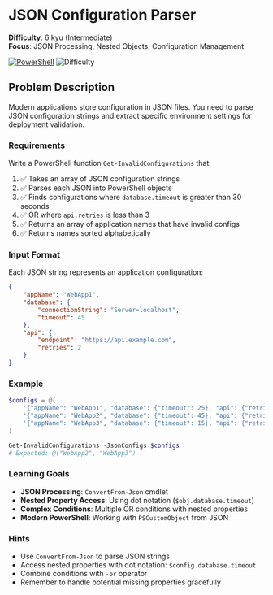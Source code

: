 # JSON Configuration Parser

**Difficulty**: 6 kyu (Intermediate)  
**Focus**: JSON Processing, Nested Objects, Configuration Management  

[![PowerShell](https://img.shields.io/badge/PowerShell-5391FE?style=for-the-badge&logo=powershell&logoColor=white)](https://docs.microsoft.com/en-us/powershell/)
![Difficulty](https://img.shields.io/badge/Difficulty-6%20kyu-orange)

## Problem Description

Modern applications store configuration in JSON files. You need to parse JSON configuration strings and extract specific environment settings for deployment validation.

### Requirements

Write a PowerShell function `Get-InvalidConfigurations` that:

1. ✅ Takes an array of JSON configuration strings
2. ✅ Parses each JSON into PowerShell objects
3. ✅ Finds configurations where `database.timeout` is greater than 30 seconds
4. ✅ OR where `api.retries` is less than 3
5. ✅ Returns an array of application names that have invalid configs
6. ✅ Returns names sorted alphabetically

### Input Format

Each JSON string represents an application configuration:
```json
{
    "appName": "WebApp1",
    "database": {
        "connectionString": "Server=localhost",
        "timeout": 45
    },
    "api": {
        "endpoint": "https://api.example.com",
        "retries": 2
    }
}
```

### Example

```powershell
$configs = @(
    '{"appName": "WebApp1", "database": {"timeout": 25}, "api": {"retries": 5}}',
    '{"appName": "WebApp2", "database": {"timeout": 45}, "api": {"retries": 3}}',
    '{"appName": "WebApp3", "database": {"timeout": 15}, "api": {"retries": 1}}'
)

Get-InvalidConfigurations -JsonConfigs $configs
# Expected: @("WebApp2", "WebApp3")
```

### Learning Goals

- **JSON Processing**: `ConvertFrom-Json` cmdlet
- **Nested Property Access**: Using dot notation (`$obj.database.timeout`)
- **Complex Conditions**: Multiple OR conditions with nested properties
- **Modern PowerShell**: Working with `PSCustomObject` from JSON

### Hints

- Use `ConvertFrom-Json` to parse JSON strings
- Access nested properties with dot notation: `$config.database.timeout`
- Combine conditions with `-or` operator
- Remember to handle potential missing properties gracefully